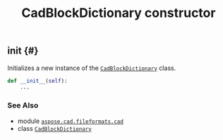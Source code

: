 ﻿---
title: CadBlockDictionary constructor
second_title: Aspose.CAD for Python via .NET API References
description: 
type: docs
weight: 10
url: /python-net/aspose.cad.fileformats.cad/cadblockdictionary/__init__/
is_root: false
---

## __init__ {#}

Initializes a new instance of the [`CadBlockDictionary`](/cad/python-net/aspose.cad.fileformats.cad/cadblockdictionary) class.



```python
def __init__(self):
    ...
```





### See Also
* module [`aspose.cad.fileformats.cad`](../../)
* class [`CadBlockDictionary`](/cad/python-net/aspose.cad.fileformats.cad/cadblockdictionary)
